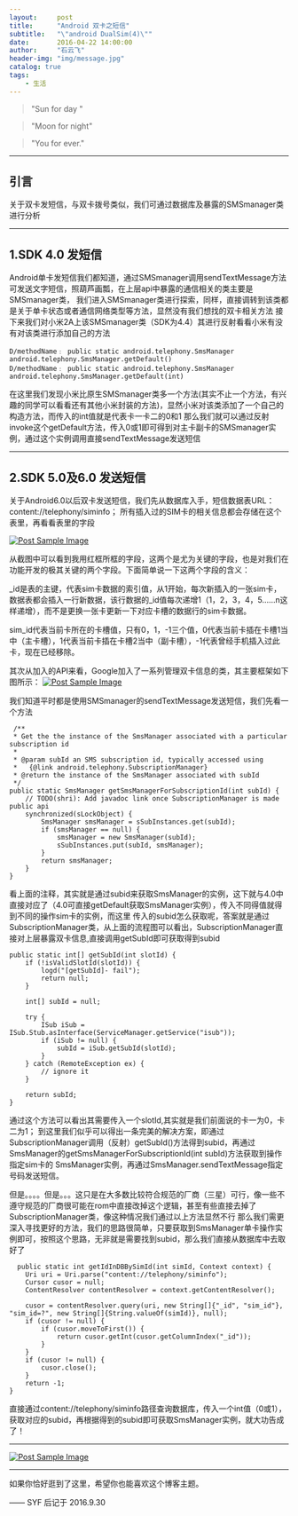 ```yaml
---
layout:     post
title:      "Android 双卡之短信"
subtitle:   "\"android DualSim(4)\""
date:       2016-04-22 14:00:00
author:     "石云飞"
header-img: "img/message.jpg"
catalog: true
tags:
    - 生活
---
```






> "Sun for day  "

> "Moon for night"

> "You for ever."

---

## 引言
关于双卡发短信，与双卡拨号类似，我们可通过数据库及暴露的SMSmanager类进行分析


---

## 1.SDK 4.0  发短信

Android单卡发短信我们都知道，通过SMSmanager调用sendTextMessage方法可发送文字短信，照葫芦画瓢，在上层api中暴露的通信相关的类主要是SMSmanager类，
我们进入SMSmanager类进行探索，同样，直接调转到该类都是关于单卡状态或者通信网络类型等方法，显然没有我们想找的双卡相关方法
接下来我们对小米2A上该SMSmanager类（SDK为4.4）其进行反射看看小米有没有对该类进行添加自己的方法


	D/methodName﹕ public static android.telephony.SmsManager android.telephony.SmsManager.getDefault()
    D/methodName﹕ public static android.telephony.SmsManager android.telephony.SmsManager.getDefault(int)
	 

在这里我们发现小米比原生SMSmanager类多一个方法(其实不止一个方法，有兴趣的同学可以看看还有其他小米封装的方法)，显然小米对该类添加了一个自己的构造方法，而传入的int值就是代表卡一卡二的0和1
那么我们就可以通过反射invoke这个getDefault方法，传入0或1即可得到对主卡副卡的SMSmanager实例，通过这个实例调用直接sendTextMessage发送短信


		
---
	
## 2.SDK 5.0及6.0 发送短信
关于Android6.0以后双卡发送短信，我们先从数据库入手，短信数据表URL：content://telephony/siminfo；
所有插入过的SIM卡的相关信息都会存储在这个表里，再看看表里的字段

<a href="{{ site.baseurl }}/img/sms2.jpg">
    <img src="{{ site.baseurl }}/img/sms2.jpg" alt="Post Sample Image">
</a>

从截图中可以看到我用红框所框的字段，这两个是尤为关键的字段，也是对我们在功能开发的极其关键的两个字段。下面简单说一下这两个字段的含义：

_id是表的主键，代表sim卡数据的索引值，从1开始，每次新插入的一张sim卡，数据表都会插入一行新数据，该行数据的_id值每次递增1（1，2，3，4，5……n这样递增），而不是更换一张卡更新一下对应卡槽的数据行的sim卡数据。

sim_id代表当前卡所在的卡槽值，只有0，1，-1三个值，0代表当前卡插在卡槽1当中（主卡槽），1代表当前卡插在卡槽2当中（副卡槽），-1代表曾经手机插入过此卡，现在已经移除。

其次从加入的API来看，Google加入了一系列管理双卡信息的类，其主要框架如下图所示：
<a href="{{ site.baseurl }}/img/sms3.jpg">
    <img src="{{ site.baseurl }}/img/sms3.jpg" alt="Post Sample Image">
</a>

我们知道平时都是使用SMSmanager的sendTextMessage发送短信，我们先看一个方法

	 /**
     * Get the the instance of the SmsManager associated with a particular subscription id
     *
     * @param subId an SMS subscription id, typically accessed using
     *   {@link android.telephony.SubscriptionManager}
     * @return the instance of the SmsManager associated with subId
     */
    public static SmsManager getSmsManagerForSubscriptionId(int subId) {
        // TODO(shri): Add javadoc link once SubscriptionManager is made public api
        synchronized(sLockObject) {
            SmsManager smsManager = sSubInstances.get(subId);
            if (smsManager == null) {
                smsManager = new SmsManager(subId);
                sSubInstances.put(subId, smsManager);
            }
            return smsManager;
        }
    }
	
看上面的注释，其实就是通过subid来获取SmsManager的实例，这下就与4.0中直接对应了（4.0可直接getDefault获取SmsManager实例），传入不同得值就得到不同的操作sim卡的实例，而这里
传入的subid怎么获取呢，答案就是通过SubscriptionManager类，从上面的流程图可以看出，SubscriptionManager直接对上层暴露双卡信息,直接调用getSubId即可获取得到subid

	public static int[] getSubId(int slotId) {
        if (!isValidSlotId(slotId)) {
            logd("[getSubId]- fail");
            return null;
        }

        int[] subId = null;

        try {
            ISub iSub = ISub.Stub.asInterface(ServiceManager.getService("isub"));
            if (iSub != null) {
                subId = iSub.getSubId(slotId);
            }
        } catch (RemoteException ex) {
            // ignore it
        }

        return subId;
    }

通过这个方法可以看出其需要传入一个slotId,其实就是我们前面说的卡一为0，卡二为1；
到这里我们似乎可以得出一条完美的解决方案，即通过SubscriptionManager调用（反射）getSubId()方法得到subid，再通过SmsManager的getSmsManagerForSubscriptionId(int subId)方法获取到操作指定sim卡的
SmsManager实例，再通过SmsManager.sendTextMessage指定号码发送短信。

但是。。。。但是。。。这只是在大多数比较符合规范的厂商（三星）可行，像一些不遵守规范的厂商很可能在rom中直接改掉这个逻辑，甚至有些直接去掉了SubscriptionManager类，像这种情况我们通过以上方法显然不行
那么我们需更深入寻找更好的方法，我们的思路很简单，只要获取到SmsManager单卡操作实例即可，按照这个思路，无非就是需要找到subid，那么我们直接从数据库中去取好了

	  public static int getIdInDBBySimId(int simId, Context context) {
        Uri uri = Uri.parse("content://telephony/siminfo");
        Cursor cusor = null;
        ContentResolver contentResolver = context.getContentResolver();

        cusor = contentResolver.query(uri, new String[]{"_id", "sim_id"}, "sim_id=?", new String[]{String.valueOf(simId)}, null);
        if (cusor != null) {
            if (cusor.moveToFirst()) {
                return cusor.getInt(cusor.getColumnIndex("_id"));
            }
        }
        if (cusor != null) {
            cusor.close();
        }
        return -1;
    }
	
直接通过content://telephony/siminfo路径查询数据库，传入一个int值（0或1），获取对应的subid，再根据得到的subid即可获取SmsManager实例，就大功告成了！


---

<a href="{{ site.baseurl }}/img/message_end.jpg">
    <img src="{{ site.baseurl }}/img/message_end.jpg" alt="Post Sample Image">
</a>

---

如果你恰好逛到了这里，希望你也能喜欢这个博客主题。

—— SYF 后记于 2016.9.30


